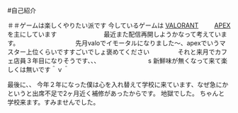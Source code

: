 #自己紹介

＃＃ゲームは楽しくやりたい派です
今しているゲームは
[VALORANT](https://playvalorant.com/ja-jp/) 　　
[APEX](https://www.ea.com/ja-jp/games/apex-legends/news)　　　
を主にしています　　　
　　　　
最近また配信再開しようかなって考えています。　　　　　
　　　　
先月valoでイモータルになりました〜、apexでいうマスター上位くらいですすごいでしょ褒めてください　
　　　
それと来月でカフェ店員３年目になりそうです、、、　　　
　　　　　s
新鮮味が無くなって来て楽しくは無いです＾ｖ＾　　　































最後に、、
今年２年になった僕は心を入れ替えて学校に来ています、なぜ急にかというと出席不足で2ヶ月近く補修があったからです。
地獄でした。
ちゃんと学校来ます。すみませんでした。









